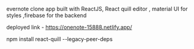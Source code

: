  evernote clone app built with ReactJS, React quill editor , material UI for styles ,firebase for the backend
 
 deployed link - https://onenote-15888.netlify.app/



npm install react-quill --legacy-peer-deps
